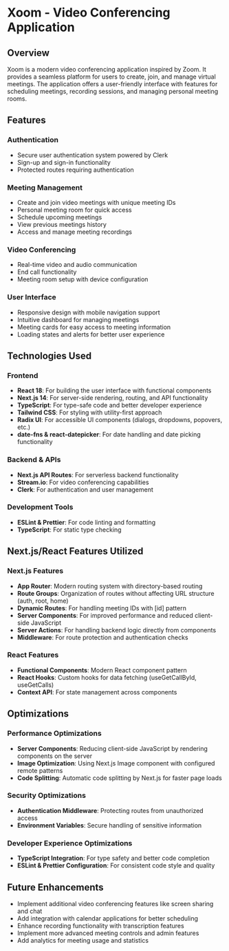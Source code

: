 # Xoom - Video Conferencing Application

## Overview
Xoom is a modern video conferencing application inspired by Zoom. It provides a seamless platform for users to create, join, and manage virtual meetings. The application offers a user-friendly interface with features for scheduling meetings, recording sessions, and managing personal meeting rooms.

## Features

### Authentication
- Secure user authentication system powered by Clerk
- Sign-up and sign-in functionality
- Protected routes requiring authentication

### Meeting Management
- Create and join video meetings with unique meeting IDs
- Personal meeting room for quick access
- Schedule upcoming meetings
- View previous meetings history
- Access and manage meeting recordings

### Video Conferencing
- Real-time video and audio communication
- End call functionality
- Meeting room setup with device configuration

### User Interface
- Responsive design with mobile navigation support
- Intuitive dashboard for managing meetings
- Meeting cards for easy access to meeting information
- Loading states and alerts for better user experience

## Technologies Used

### Frontend
- **React 18**: For building the user interface with functional components
- **Next.js 14**: For server-side rendering, routing, and API functionality
- **TypeScript**: For type-safe code and better developer experience
- **Tailwind CSS**: For styling with utility-first approach
- **Radix UI**: For accessible UI components (dialogs, dropdowns, popovers, etc.)
- **date-fns & react-datepicker**: For date handling and date picking functionality

### Backend & APIs
- **Next.js API Routes**: For serverless backend functionality
- **Stream.io**: For video conferencing capabilities
- **Clerk**: For authentication and user management

### Development Tools
- **ESLint & Prettier**: For code linting and formatting
- **TypeScript**: For static type checking

## Next.js/React Features Utilized

### Next.js Features
- **App Router**: Modern routing system with directory-based routing
- **Route Groups**: Organization of routes without affecting URL structure (auth, root, home)
- **Dynamic Routes**: For handling meeting IDs with [id] pattern
- **Server Components**: For improved performance and reduced client-side JavaScript
- **Server Actions**: For handling backend logic directly from components
- **Middleware**: For route protection and authentication checks

### React Features
- **Functional Components**: Modern React component pattern
- **React Hooks**: Custom hooks for data fetching (useGetCallById, useGetCalls)
- **Context API**: For state management across components

## Optimizations

### Performance Optimizations
- **Server Components**: Reducing client-side JavaScript by rendering components on the server
- **Image Optimization**: Using Next.js Image component with configured remote patterns
- **Code Splitting**: Automatic code splitting by Next.js for faster page loads

### Security Optimizations
- **Authentication Middleware**: Protecting routes from unauthorized access
- **Environment Variables**: Secure handling of sensitive information

### Developer Experience Optimizations
- **TypeScript Integration**: For type safety and better code completion
- **ESLint & Prettier Configuration**: For consistent code style and quality

## Future Enhancements
- Implement additional video conferencing features like screen sharing and chat
- Add integration with calendar applications for better scheduling
- Enhance recording functionality with transcription features
- Implement more advanced meeting controls and admin features
- Add analytics for meeting usage and statistics